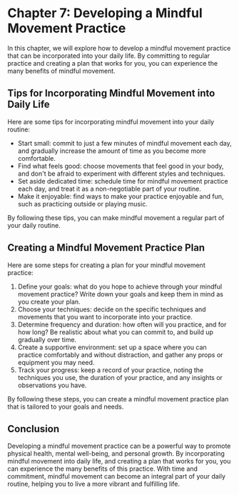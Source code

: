 Chapter 7: Developing a Mindful Movement Practice
=================================================

In this chapter, we will explore how to develop a mindful movement practice that can be incorporated into your daily life. By committing to regular practice and creating a plan that works for you, you can experience the many benefits of mindful movement.

Tips for Incorporating Mindful Movement into Daily Life
-------------------------------------------------------

Here are some tips for incorporating mindful movement into your daily routine:

* Start small: commit to just a few minutes of mindful movement each day, and gradually increase the amount of time as you become more comfortable.
* Find what feels good: choose movements that feel good in your body, and don't be afraid to experiment with different styles and techniques.
* Set aside dedicated time: schedule time for mindful movement practice each day, and treat it as a non-negotiable part of your routine.
* Make it enjoyable: find ways to make your practice enjoyable and fun, such as practicing outside or playing music.

By following these tips, you can make mindful movement a regular part of your daily routine.

Creating a Mindful Movement Practice Plan
-----------------------------------------

Here are some steps for creating a plan for your mindful movement practice:

1. Define your goals: what do you hope to achieve through your mindful movement practice? Write down your goals and keep them in mind as you create your plan.
2. Choose your techniques: decide on the specific techniques and movements that you want to incorporate into your practice.
3. Determine frequency and duration: how often will you practice, and for how long? Be realistic about what you can commit to, and build up gradually over time.
4. Create a supportive environment: set up a space where you can practice comfortably and without distraction, and gather any props or equipment you may need.
5. Track your progress: keep a record of your practice, noting the techniques you use, the duration of your practice, and any insights or observations you have.

By following these steps, you can create a mindful movement practice plan that is tailored to your goals and needs.

## Conclusion

Developing a mindful movement practice can be a powerful way to promote physical health, mental well-being, and personal growth. By incorporating mindful movement into daily life, and creating a plan that works for you, you can experience the many benefits of this practice. With time and commitment, mindful movement can become an integral part of your daily routine, helping you to live a more vibrant and fulfilling life.

